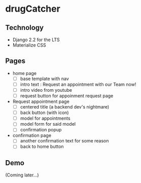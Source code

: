 <h1>drugCatcher</h1>

## Technology
 - Django 2.2 for the LTS 
 - Materialize CSS

## Pages
 - home page 
    - [ ] base template with nav
    - [ ] intro text : Request an appointment with our Team now!
    - [ ] intro video from youtube
    - [ ] request button for appoinment request page

 - Request appointment page
    - [ ] centered title (a backend dev's nightmare)
    - [ ] back button (with icon)
    - [ ] model for appointments
    - [ ] model form for said model
    - [ ] confirmation popup

 - confirmation page
    - [ ] another confirmation text for some reason
    - [ ] back to home button

## Demo
(Coming later...)